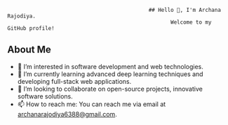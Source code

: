                                                  ## Hello 👋, I'm Archana Rajodiya.
                                                        Welcome to my GitHub profile!

## About Me
- 👀 I’m interested in software development and web technologies.
- 🌱 I’m currently learning advanced deep learning techniques and developing full-stack web applications.
- 👯 I’m looking to collaborate on open-source projects, innovative software solutions.
- 📫 How to reach me: You can reach me via email at [archanarajodiya6388@gmail.com](mailto:archanarajodiya6388@gmail.com).
